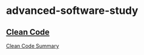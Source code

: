 # advanced-software-study

## [Clean Code](./clean-code.md)

[Clean Code Summary](https://data-make.tistory.com/650)
